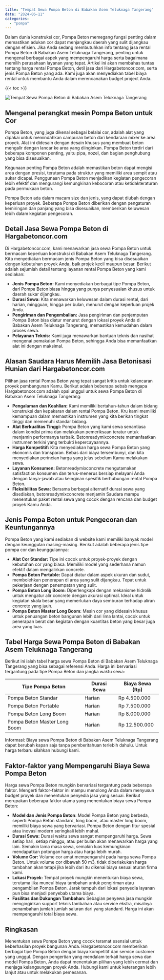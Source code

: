 ```yaml
---
title: "Tempat Sewa Pompa Beton di Babakan Asem Teluknaga Tangerang"
date: "2024-06-11"
categories: 
  - "pompa"
---
```




Dalam dunia konstruksi cor, Pompa Beton memegang fungsi penting dalam memastikan adukan cor dapat menjangkau daerah yang sulit dijangkau dengan efisien. Jika Anda sedang membutuhkan info tentang jasa rental Pompa Beton di Babakan Asem Teluknaga Tangerang, penting untuk mengenal berbagai aspek yang mempengaruhi harga serta bagaimana memilih perusahaan layanan yang tepat. Artikel ini akan membahas tuntas tentang harga rental Pompa Beton, detil jasa dari Hargabetoncor.com, serta jenis Pompa Beton yang ada. Kami juga akan menyediakan tabel biaya rental untuk membantu Anda dalam merencanakan budget project Anda.

{{< toc >}}

![Tempat Sewa Pompa Beton di Babakan Asem Teluknaga Tangerang](https://hargareadymixid.github.io/pompa/concrete-pump%20(18).png)

## Mengenal perangkat mesin Pompa Beton untuk Cor

Pompa Beton, yang juga dikenal sebagai belalai cor, adalah alat yang dipakai untuk memindahkan campuran beton dari kendaraan mixer ke area proyek. Alat ini didesain dengan desain khusus yang membuat beton mengalir dengan lancar ke area yang diinginkan. Pompa Beton terdiri dari beberapa komponen penting, yaitu pipa, nozel, dan bagian penghubung yang bisa disesuaikan.

Kegunaan penting Pompa Beton adalah memastikan beton dapat mengisi area dengan presisi, terutama pada struktur yang memiliki area sempit atau sukar dicapai. Penggunaan Pompa Beton menjadikan kegiatan pengecoran lebih efektif dan mengurangi kemungkinan kebocoran atau ketidakteraturan pada permukaan beton.

Pompa Beton ada dalam macam size dan jenis, yang dapat diubah dengan keperluan proyek. Beberapa Pompa Beton diberikan dengan pengaturan kemiringan dan panjang yang bisa disesuaikan, memberikan keluwesan lebih dalam kegiatan pengecoran.

## Detail Jasa Sewa Pompa Beton di Hargabetoncor.com

Di Hargabetoncor.com, kami menawarkan jasa sewa Pompa Beton untuk bermacam keperluan konstruksi di Babakan Asem Teluknaga Tangerang. Kita menyediakan bermacam jenis Pompa Beton yang bisa disesuaikan dengan kebutuhan proyek Anda, baik projek kecil maupun besar. Berikut adalah sejumlah detail tentang layanan rental Pompa Beton yang kami sediakan:

- **Jenis Pompa Beton:** Kami menyediakan berbagai tipe Pompa Beton, dari Pompa Beton biasa hingga yang punya penyesuaian khusus untuk daerah sukar dijangkau.
- **Durasi Sewa:** Kita menawarkan keluwesan dalam durasi rental, dari harian, mingguan, hingga per bulan, menurut dengan keperluan projek Anda.
- **Pengiriman dan Pengembalian:** Jasa pengiriman dan penjemputan Pompa Beton bisa diatur menurut dengan lokasi proyek Anda di Babakan Asem Teluknaga Tangerang, memastikan kemudahan dalam proses sewa.
- **Pelayanan Teknis:** Kami juga menawarkan bantuan teknis dan nasihat mengenai pemakaian Pompa Beton, sehingga Anda bisa memanfaatkan alat ini dengan maksimal.

## Alasan Saudara Harus Memilih Jasa Betonisasi Hunian dari Hargabetoncor.com

Pilihan jasa rental Pompa Beton yang tepat sangat kritis untuk kelancaran proyek pembangunan Kamu. Berikut adalah beberapa sebab mengapa Hargabetoncor.com adalah opsi unggul untuk sewa Pompa Beton di Babakan Asem Teluknaga Tangerang:

- **Pengalaman dan Keahlian:** Kami memiliki bertahun-tahun dalam bidang konstruksi dan kepakaran dalam rental Pompa Beton. Kru kami memiliki kemampuan dalam memastikan instrumen yang kita berikan tingkat tinggi dan memenuhi standar bidang.
- **Alat Berkualitas Tinggi:** Pompa Beton yang kami sewa senantiasa dalam kondisi prima dan melakukan pemeriksaan teratur untuk menjamin performanya terbaik. Betonreadymixconcrete memanfaatkan instrumen terkini yang terbukti kepercayaannya.
- **Harga Kompetitif:** Kita menyediakan harga sewa Pompa Beton yang ekonomis dan transparan. Bebas dari biaya tersembunyi, dan kita menyediakan perincian harga yang jelas sebelum Kamu melakukan sewa.
- **Layanan Konsumen:** Betonreadymixconcrete mengutamakan satisfaction konsumen dan terus-menerus bersiap melayani Anda dengan tanya-jawab atau keinginan spesifik berhubungan rental Pompa Beton.
- **Fleksibilitas Sewa:** Bersama berbagai alternatif durasi sewa yang disediakan, betonreadymixconcrete menjamin Saudara mampu menentukan paket rental sewa yang cocok dengan rencana dan budget proyek Kamu Anda.

## Jenis Pompa Beton untuk Pengecoran dan Keuntungannya

Pompa Beton yang kami sediakan di website kami memiliki banyak model dengan keunggulan masing-masing. Berikut adalah beberapa jenis tipe pompa cor dan keunggulannya:

- **Alat Cor Standar:** Tipe ini cocok untuk proyek-proyek dengan kebutuhan cor yang biasa. Memiliki model yang sederhana namun efektif dalam mengalirkan concrete.
- **Pompa Beton Portable:** Dapat diatur dalam aspek ukuran dan sudut, membolehkan penerapan di area yang sulit dijangkau. Tepat untuk pekerjaan dengan penempatan yang sulit.
- **Pompa Beton Long Boom:** Diperlengkapi dengan mekanisme hidrolik untuk mengatur alir concrete dengan akurasi optimal. Ideal untuk kegiatan skala besar yang memerlukan daya semburan terhadap aliran concrete yang jauh.
- **Pompa Beton Master Long Boom:** Mesin cor yang didesain khusus untuk penuangan beton bangunan lebih dari lima lantai, cocok untuk penerapan berat dan kegiatan dengan kuantitas beton yang besar juga area yang luas.

## Tabel Harga Sewa Pompa Beton di Babakan Asem Teluknaga Tangerang

Berikut ini ialah tabel harga sewa Pompa Beton di Babakan Asem Teluknaga Tangerang yang bisa sebagai referensi Anda. Harga ini bervariasi tergantung pada tipe Pompa Beton dan jangka waktu sewa:

| Tipe Pompa Beton | Durasi Sewa | Biaya Sewa (Rp) |
| --- | --- | --- |
| Pompa Beton Standar | Harian | Rp 4.500.000 |
| Pompa Beton Portable | Harian | Rp 7.500.000 |
| Pompa Beton Long Boom | Harian | Rp 8.000.000 |
| Pompa Beton Master Long Boom | Harian | Rp 12.500.000 |

Informasi: Biaya sewa Pompa Beton di Babakan Asem Teluknaga Tangerang dapat berubah kapan saja tanpa pemberitahuan terlebih dahulu. Untuk harga terbaru silahkan hubungi kami.

## Faktor-faktor yang Mempengaruhi Biaya Sewa Pompa Beton

Harga sewa Pompa Beton mungkin bervariasi tergantung pada beberapa faktor. Mengerti faktor-faktor ini mampu menolong Anda dalam menyusun budget proyek dan menentukan penyedia jasa yang sesuai. Berikut merupakan beberapa faktor utama yang menentukan biaya sewa Pompa Beton:

- **Model dan Jenis Pompa Beton:** Model Pompa Beton yang berbeda, seperti Pompa Beton standard, long boom, atau master long boom, memiliki biaya sewa yang bervariasi. Pompa Beton dengan fitur spesial atau inovasi modern seringkali lebih mahal.
- **Durasi Sewa:** Durasi waktu sewa sangat mempengaruhi harga. Sewa setiap hari, setiap minggu, atau per bulan akan menawarkan harga yang lain. Semakin lama masa sewa, semakin luas kemungkinan mendapatkan potongan harga atau harga lebih murah.
- **Volume Cor:** Volume cor amat mempengaruhi pada harga sewa Pompa Beton. Untuk volume cor dibawah 50 m3, tidak diberlakukan harga tambahan akan tetapi jika lebih dari itu dikenai biaya sesuai aturan firma kami.
- **Lokasi Proyek:** Tempat proyek mungkin menentukan biaya sewa, terutama jika muncul biaya tambahan untuk pengiriman atau pengambilan Pompa Beton. Jarak tempuh dari lokasi penyedia layanan pun bisa menjadi penyebab utama biaya.
- **Fasilitas dan Dukungan Tambahan:** Sebagian penyewa jasa mungkin menginginkan support teknis tambahan atau service ekstra, misalnya penambahan jumlah jumlah saluran dari yang standard. Harga ini akan mempengaruhi total biaya sewa.

## Ringkasan

Menentukan sewa Pompa Beton yang cocok teramat esensial untuk keberhasilan proyek bangunan Anda. Hargabetoncor.com memberikan berbagai tipe Pompa Beton dengan biaya kompetitif dan service customer yang unggul. Dengan pengertian yang mendalam terkait harga sewa dan model Pompa Beton, Anda dapat menentukan pilihan yang lebih cermat dan menjaga kelangsungan proyek Anda. Hubungi kami untuk keterangan lebih lanjut atau untuk melakukan pemesanan.
